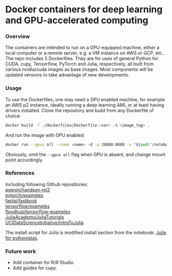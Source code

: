 # Docker containers for deep learning and GPU-accelerated computing

### Overview
The containers are intended to run on a GPU-equipped machine, either a local computer or a remote server, e.g. a VM instance on AWS or GCP, etc..  
The repo includes 5 Dockerfiles. They are for uses of general Python for CUDA, cupy, Tensorflow, PyTorch and Julia, respectively, all built from various nvidia/cuda images as base images. Most components will be updated versions to take advantage of new developments.

### Usage
To use the Dockerfiles, one may need a GPU enabled machine, for example an AWS p2 instance, ideally running a deep learning AMI, or at least having drivers installed.
Clone the repository and build from any Dockerfile of choice:
```sh
docker build -f ./dockerfiles/Dockerfile.<ver> -t <image_tag> .
```
And run the image with GPU enabled:
```sh
docker run --gpus all --name <name> -d -p 28888:8888 -v "$(pwd)"/notebooks:/src/notebooks <image_tag>
```
Obviously, omit the `--gpus all` flag when GPU is absent, and change mount point accordingly.

### References
Including following Github repositories:  
[ageron/handson-ml2](https://github.com/ageron/handson-ml2)  
[pytorch/examples](https://github.com/pytorch/examples)  
[fastai/fastbook](https://github.com/fastai/fastbook)  
[tensorflow/examples](https://github.com/tensorflow/examples)  
[floydhub/tensorflow-examples](https://github.com/floydhub/tensorflow-examples)  
[JuliaAcademy/JuliaTutorials](https://github.com/JuliaAcademy/JuliaTutorials)  
[UCIDataScienceInitiative/IntroToJulia](https://github.com/UCIDataScienceInitiative/IntroToJulia)  

The install script for Julia is modified install section from the notebook: [Julia for pythonistas](https://colab.research.google.com/github/ageron/julia_notebooks/blob/master/Julia_for_Pythonistas.ipynb).


### Future work
- Add container for R/R Studio.
- Add guides for cupy.